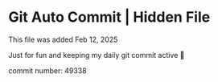 # Git Auto Commit | Hidden File

This file was added Feb 12, 2025

Just for fun and keeping my daily git commit active 🤪

commit number: 49338
